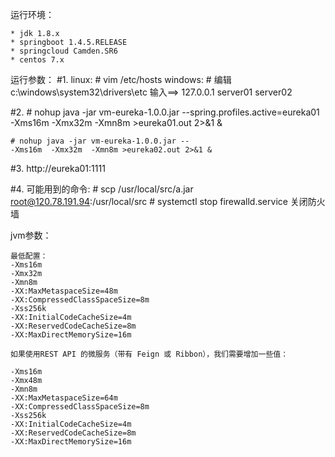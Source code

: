 运行环境：

	* jdk 1.8.x
	* springboot 1.4.5.RELEASE
	* springcloud Camden.SR6
	* centos 7.x

运行参数：
#1.
    linux:
        # vim /etc/hosts
    windows:
        # 编辑 c:\windows\system32\drivers\etc
    输入==> 127.0.0.1  server01 server02 

#2.
    # nohup java -jar vm-eureka-1.0.0.jar --spring.profiles.active=eureka01 
	-Xms16m  -Xmx32m  -Xmn8m >eureka01.out 2>&1 &
     
    # nohup java -jar vm-eureka-1.0.0.jar --
	-Xms16m  -Xmx32m  -Xmn8m >eureka02.out 2>&1 &
#3.
    http://eureka01:1111
    
    
#4.
    可能用到的命令:
    # scp /usr/local/src/a.jar root@120.78.191.94:/usr/local/src
    # systemctl stop firewalld.service  关闭防火墙

jvm参数：
	
	最低配置：
	-Xms16m 
	-Xmx32m 
	-Xmn8m 
	-XX:MaxMetaspaceSize=48m 
	-XX:CompressedClassSpaceSize=8m 
	-Xss256k 
	-XX:InitialCodeCacheSize=4m 
	-XX:ReservedCodeCacheSize=8m 
	-XX:MaxDirectMemorySize=16m
	
	如果使用REST API 的微服务（带有 Feign 或 Ribbon），我们需要增加一些值：
	
	-Xms16m 
	-Xmx48m 
	-Xmn8m 
	-XX:MaxMetaspaceSize=64m 
	-XX:CompressedClassSpaceSize=8m 
	-Xss256k 
	-XX:InitialCodeCacheSize=4m 
	-XX:ReservedCodeCacheSize=8m 
	-XX:MaxDirectMemorySize=16m
